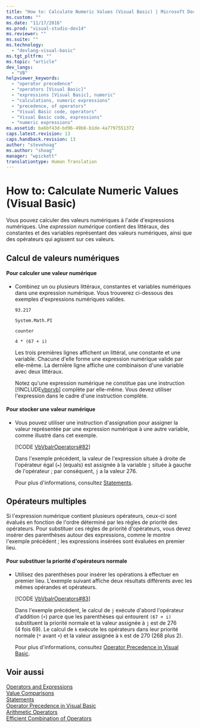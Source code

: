 ```yaml
---
title: "How to: Calculate Numeric Values (Visual Basic) | Microsoft Docs"
ms.custom: ""
ms.date: "11/17/2016"
ms.prod: "visual-studio-dev14"
ms.reviewer: ""
ms.suite: ""
ms.technology: 
  - "devlang-visual-basic"
ms.tgt_pltfrm: ""
ms.topic: "article"
dev_langs: 
  - "VB"
helpviewer_keywords: 
  - "operator precedence"
  - "operators [Visual Basic]"
  - "expressions [Visual Basic], numeric"
  - "calculations, numeric expressions"
  - "precedence, of operators"
  - "Visual Basic code, operators"
  - "Visual Basic code, expressions"
  - "numeric expressions"
ms.assetid: ba6bf43d-bd96-49b8-b1de-4a7797551372
caps.latest.revision: 13
caps.handback.revision: 13
author: "stevehoag"
ms.author: "shoag"
manager: "wpickett"
translationtype: Human Translation
---
```

# How to: Calculate Numeric Values (Visual Basic)
Vous pouvez calculer des valeurs numériques à l'aide d'expressions numériques.  Une *expression numérique* contient des littéraux, des constantes et des variables représentant des valeurs numériques, ainsi que des opérateurs qui agissent sur ces valeurs.  
  
## Calcul de valeurs numériques  
  
#### Pour calculer une valeur numérique  
  
-   Combinez un ou plusieurs littéraux, constantes et variables numériques dans une expression numérique.  Vous trouverez ci\-dessous des exemples d'expressions numériques valides.  
  
     `93.217`  
  
     `System.Math.PI`  
  
     `counter`  
  
     `4 * (67 + i)`  
  
     Les trois premières lignes affichent un littéral, une constante et une variable.  Chacune d'elle forme une expression numérique valide par elle\-même.  La dernière ligne affiche une combinaison d'une variable avec deux littéraux.  
  
     Notez qu'une expression numérique ne constitue pas une instruction [!INCLUDE[vbprvb](../../../../csharp/programming-guide/concepts/linq/includes/vbprvb_md.md)] complète par elle\-même.  Vous devez utiliser l'expression dans le cadre d'une instruction complète.  
  
#### Pour stocker une valeur numérique  
  
-   Vous pouvez utiliser une instruction d'assignation pour assigner la valeur représentée par une expression numérique à une autre variable, comme illustré dans cet exemple.  
  
     [!CODE [VbVbalrOperators#82](../CodeSnippet/VS_Snippets_VBCSharp/VbVbalrOperators#82)]  
  
     Dans l'exemple précédent, la valeur de l'expression située à droite de l'opérateur égal \(`=`\) \(equals\) est assignée à la variable `j` située à gauche de l'opérateur ; par conséquent, `j` a la valeur 276.  
  
     Pour plus d'informations, consultez [Statements](../../../../visual-basic/language-reference/statements/index.md).  
  
## Opérateurs multiples  
 Si l'expression numérique contient plusieurs opérateurs, ceux\-ci sont évalués en fonction de l'ordre déterminé par les règles de priorité des opérateurs.  Pour substituer ces règles de priorité d'opérateurs, vous devez insérer des parenthèses autour des expressions, comme le montre l'exemple précédent ; les expressions insérées sont évaluées en premier lieu.  
  
#### Pour substituer la priorité d'opérateurs normale  
  
-   Utilisez des parenthèses pour insérer les opérations à effectuer en premier lieu.  L'exemple suivant affiche deux résultats différents avec les mêmes opérandes et opérateurs.  
  
     [!CODE [VbVbalrOperators#83](../CodeSnippet/VS_Snippets_VBCSharp/VbVbalrOperators#83)]  
  
     Dans l'exemple précédent, le calcul de `j` exécute d'abord l'opérateur d'addition \(`+`\) parce que les parenthèses qui entourent `(67 + i)` substituent la priorité normale et la valeur assignée à `j` est de 276 \(4 fois 69\).  Le calcul de `k` exécute les opérateurs dans leur priorité normale \(`*` avant `+`\) et la valeur assignée à `k` est de 270 \(268 plus 2\).  
  
     Pour plus d'informations, consultez [Operator Precedence in Visual Basic](../../../../visual-basic/language-reference/operators/operator-precedence.md).  
  
## Voir aussi  
 [Operators and Expressions](../../../../visual-basic/programming-guide/language-features/operators-and-expressions/index.md)   
 [Value Comparisons](../../../../visual-basic/programming-guide/language-features/operators-and-expressions/value-comparisons.md)   
 [Statements](../../../../visual-basic/language-reference/statements/index.md)   
 [Operator Precedence in Visual Basic](../../../../visual-basic/language-reference/operators/operator-precedence.md)   
 [Arithmetic Operators](../../../../visual-basic/language-reference/operators/arithmetic-operators.md)   
 [Efficient Combination of Operators](../../../../visual-basic/programming-guide/language-features/operators-and-expressions/efficient-combination-of-operators.md)